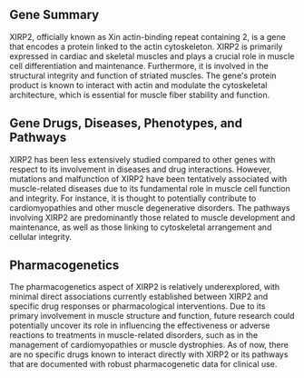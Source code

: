 ## Gene Summary
XIRP2, officially known as Xin actin-binding repeat containing 2, is a gene that encodes a protein linked to the actin cytoskeleton. XIRP2 is primarily expressed in cardiac and skeletal muscles and plays a crucial role in muscle cell differentiation and maintenance. Furthermore, it is involved in the structural integrity and function of striated muscles. The gene's protein product is known to interact with actin and modulate the cytoskeletal architecture, which is essential for muscle fiber stability and function.

## Gene Drugs, Diseases, Phenotypes, and Pathways
XIRP2 has been less extensively studied compared to other genes with respect to its involvement in diseases and drug interactions. However, mutations and malfunction of XIRP2 have been tentatively associated with muscle-related diseases due to its fundamental role in muscle cell function and integrity. For instance, it is thought to potentially contribute to cardiomyopathies and other muscle degenerative disorders. The pathways involving XIRP2 are predominantly those related to muscle development and maintenance, as well as those linking to cytoskeletal arrangement and cellular integrity.

## Pharmacogenetics
The pharmacogenetics aspect of XIRP2 is relatively underexplored, with minimal direct associations currently established between XIRP2 and specific drug responses or pharmacological interventions. Due to its primary involvement in muscle structure and function, future research could potentially uncover its role in influencing the effectiveness or adverse reactions to treatments in muscle-related disorders, such as in the management of cardiomyopathies or muscle dystrophies. As of now, there are no specific drugs known to interact directly with XIRP2 or its pathways that are documented with robust pharmacogenetic data for clinical use.
